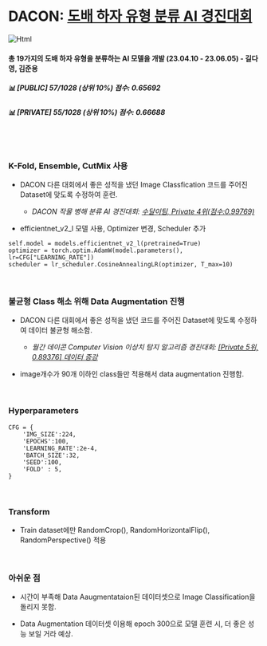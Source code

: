 # DACON: [도배 하자 유형 분류 AI 경진대회](https://dacon.io/competitions/official/236082/overview/description)
<img alt="Html" src ="https://img.shields.io/badge/dacon Final rank-Top 6%25-lightblue?style=for-the-badge"/>

#### 총 19가지의 도배 하자 유형을 분류하는 AI 모델을 개발 (23.04.10 - 23.06.05) - 길다영, 김준용

##### 📊 [PUBLIC] 57/1028 (상위 10%) 점수: 0.65692
##### 📊 [PRIVATE] 55/1028 (상위 10%) 점수: 0.66688

<br><br>

### K-Fold, Ensemble, CutMix 사용
- DACON 다른 대회에서 좋은 성적을 냈던 Image Classfication 코드를 주어진 Dataset에 맞도록 수정하여 훈련. <br>
  - *DACON 작물 병해 분류 AI 경진대회: [수달이팀, Private 4위(점수:0.99769)](https://dacon.io/competitions/official/235842/codeshare/3657)*

- efficientnet_v2_l 모델 사용, Optimizer 변경, Scheduler 추가
```
self.model = models.efficientnet_v2_l(pretrained=True)
optimizer = torch.optim.AdamW(model.parameters(), lr=CFG["LEARNING_RATE"])
scheduler = lr_scheduler.CosineAnnealingLR(optimizer, T_max=10)
```

<br>

### 불균형 Class 해소 위해 Data Augmentation 진행
- DACON 다른 대회에서 좋은 성적을 냈던 코드를 주어진 Dataset에 맞도록 수정하여 데이터 불균형 해소함. <br>
  - *월간 데이콘 Computer Vision 이상치 탐지 알고리즘 경진대회: [[Private 5위, 0.89376] 데이터 증강](https://dacon.io/en/competitions/official/235894/codeshare/4946?page=1&dtype=recent)*

- image개수가 90개 이하인 class들만 적용해서 data augmentation 진행함.


<br>

### Hyperparameters
```
CFG = {
    'IMG_SIZE':224,
    'EPOCHS':100,
    'LEARNING_RATE':2e-4,
    'BATCH_SIZE':32,
    'SEED':100,
    'FOLD' : 5,
}
```
<br>

### Transform
- Train dataset에만 RandomCrop(), RandomHorizontalFlip(), RandomPerspective() 적용

<br>

### 아쉬운 점
- 시간이 부족해 Data Aaugmentataion된 데이터셋으로 Image Classification을 돌리지 못함.

- Data Augmentation 데이터셋 이용해 epoch 300으로 모델 훈련 시, 더 좋은 성능 보일 거라 예상. 



